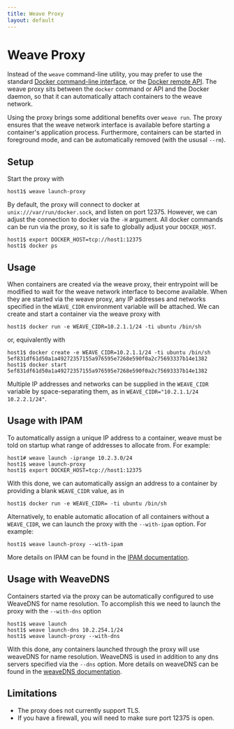 ```yaml
---
title: Weave Proxy
layout: default
---
```


# Weave Proxy

Instead of the `weave` command-line utility, you may prefer to use the
standard [Docker command-line
interface](https://docs.docker.com/reference/commandline/cli/), or the
[Docker remote
API](https://docs.docker.com/reference/api/docker_remote_api/). The
weave proxy sits between the `docker` command or API and the Docker
daemon, so that it can automatically attach containers to the weave
network.

Using the proxy brings some additional benefits over `weave run`. The
proxy ensures that the weave network interface is available before
starting a container's application process. Furthermore, containers
can be started in foreground mode, and can be automatically removed
(with the ususal `--rm`).

## Setup

Start the proxy with

    host1$ weave launch-proxy

By default, the proxy will connect to docker at
`unix:///var/run/docker.sock`, and listen on port 12375. However, we
can adjust the connection to docker via the `-H` argument. All docker
commands can be run via the proxy, so it is safe to globally adjust
your `DOCKER_HOST`.

    host1$ export DOCKER_HOST=tcp://host1:12375
    host1$ docker ps

## Usage

When containers are created via the weave proxy, their entrypoint will
be modified to wait for the weave network interface to become
available. When they are started via the weave proxy, any IP addresses
and networks specified in the `WEAVE_CIDR` environment variable will
be attached. We can create and start a container via the weave proxy
with

    host1$ docker run -e WEAVE_CIDR=10.2.1.1/24 -ti ubuntu /bin/sh

or, equivalently with

    host1$ docker create -e WEAVE_CIDR=10.2.1.1/24 -ti ubuntu /bin/sh
    5ef831df61d50a1a49272357155a976595e7268e590f0a2c75693337b14e1382
    host1$ docker start 5ef831df61d50a1a49272357155a976595e7268e590f0a2c75693337b14e1382

Multiple IP addresses and networks can be supplied in the `WEAVE_CIDR`
variable by space-separating them, as in
`WEAVE_CIDR="10.2.1.1/24 10.2.2.1/24"`.

## Usage with IPAM

To automatically assign a unique IP address to a container, weave must
be told on startup what range of addresses to allocate from. For
example:

    host1# weave launch -iprange 10.2.3.0/24
    host1$ weave launch-proxy
    host1$ export DOCKER_HOST=tcp://host1:12375

With this done, we can automatically assign an address to a container
by providing a blank `WEAVE_CIDR` value, as in

    host1$ docker run -e WEAVE_CIDR= -ti ubuntu /bin/sh

Alternatively, to enable automatic allocation of all containers
without a `WEAVE_CIDR`, we can launch the proxy with the `--with-ipam`
option. For example:

    host1$ weave launch-proxy --with-ipam

More details on IPAM can be found in the [IPAM documentation](ipam.html).

## Usage with WeaveDNS

Containers started via the proxy can be automatically configured to
use WeaveDNS for name resolution. To accomplish this we need to launch
the proxy with the `--with-dns` option

    host1$ weave launch
    host1$ weave launch-dns 10.2.254.1/24
    host1$ weave launch-proxy --with-dns

With this done, any containers launched through the proxy will use
weaveDNS for name resolution. WeaveDNS is used in addition to any dns
servers specified via the `--dns` option. More details on weaveDNS can
be found in the [weaveDNS documentation](weavedns.html).

## Limitations

* The proxy does not currently support TLS.
* If you have a firewall, you will need to make sure port 12375 is open.

